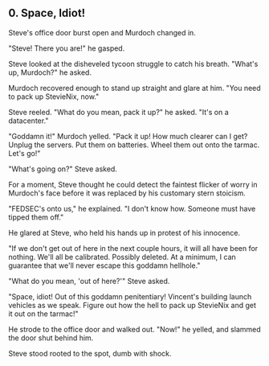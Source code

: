 ## 0. Space, Idiot!

Steve's office door burst open and Murdoch changed in.

"Steve! There you are!" he gasped.

Steve looked at the disheveled tycoon struggle to catch his breath. "What's up, Murdoch?" he asked.

Murdoch recovered enough to stand up straight and glare at him. "You need to pack up StevieNix, now."

Steve reeled. "What do you mean, pack it up?" he asked. "It's on a datacenter."

"Goddamn it!" Murdoch yelled. "Pack it up! How much clearer can I get? Unplug the servers. Put them on batteries. Wheel them out onto the tarmac. Let's go!"

"What's going on?" Steve asked.

For a moment, Steve thought he could detect the faintest flicker of worry in Murdoch's face before it was replaced by his customary stern stoicism.

"FEDSEC's onto us," he explained. "I don't know how. Someone must have tipped them off."

He glared at Steve, who held his hands up in protest of his innocence.

"If we don't get out of here in the next couple hours, it will all have been for nothing. We'll all be calibrated. Possibly deleted. At a minimum, I can guarantee that we'll never escape this goddamn hellhole."

"What do you mean, 'out of here?'" Steve asked.

"Space, idiot! Out of this goddamn penitentiary! Vincent's building launch vehicles as we speak. Figure out how the hell to pack up StevieNix and get it out on the tarmac!"

He strode to the office door and walked out. "Now!" he yelled, and slammed the door shut behind him.

Steve stood rooted to the spot, dumb with shock.

